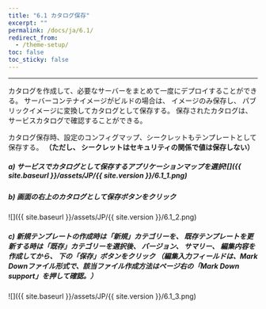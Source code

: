 ```yaml
---
title: "6.1 カタログ保存"
excerpt: ""
permalink: /docs/ja/6.1/
redirect_from:
  - /theme-setup/
toc: false
toc_sticky: false
---
```



---

カタログを作成して、必要なサーバーをまとめて一度にデプロイすることができる。 サーバーコンテナイメージがビルドの場合は、 イメージのみ保存し、 パブリックイメージに変換してカタログとして保存する。 保存されたカタログは、 サービスカタログで確認することができる。


カタログ保存時、設定のコンフィグマップ、シークレットもテンプレートとして保存する。 **（ただし、 シークレットはセキュリティの関係で値は保存しない）**


##### a\) サービスでカタログとして保存するアプリケーションマップを選択![]({{ site.baseurl }}/assets/JP/{{ site.version }}/6.1_1.png)

##### b\) 画面の右上のカタログとして保存ボタンをクリック
![]({{ site.baseurl }}/assets/JP/{{ site.version }}/6.1_2.png)

##### c\) 新規テンプレートの作成時は「新規」カテゴリーを、 既存テンプレートを更新する時は「既存」カテゴリーを選択後、 バージョン、 サマリー、 編集内容を作成してから、 下の「保存」ボタンをクリック （編集入力フィールドは、Mark Downファイル形式で、該当ファイル作成方法はページ右の「Mark Down support」を押して確認。）
![]({{ site.baseurl }}/assets/JP/{{ site.version }}/6.1_3.png)



